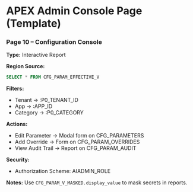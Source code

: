 # APEX Admin Console Page (Template)

### Page 10 – Configuration Console

**Type:** Interactive Report

**Region Source:**
```sql
SELECT * FROM CFG_PARAM_EFFECTIVE_V
```

**Filters:**
- Tenant → :P0_TENANT_ID
- App → :APP_ID
- Category → :P0_CATEGORY

**Actions:**
- Edit Parameter → Modal form on CFG_PARAMETERS
- Add Override → Form on CFG_PARAM_OVERRIDES
- View Audit Trail → Report on CFG_PARAM_AUDIT

**Security:**
- Authorization Scheme: AIADMIN_ROLE

**Notes:**
Use `CFG_PARAM_V_MASKED.display_value` to mask secrets in reports.
